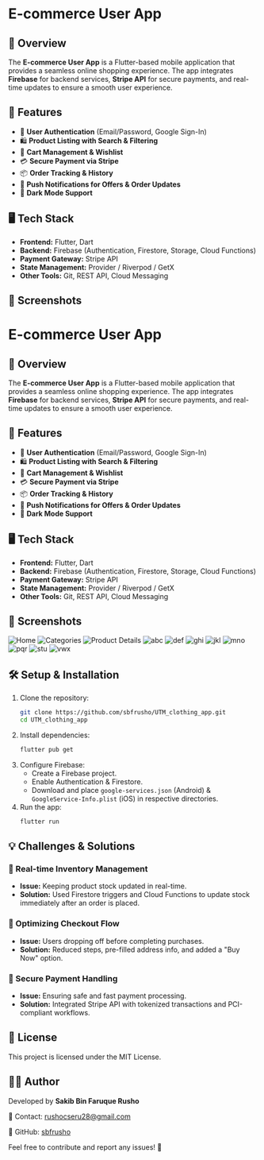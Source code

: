 # E-commerce User App

## 📌 Overview
The **E-commerce User App** is a Flutter-based mobile application that provides a seamless online shopping experience. The app integrates **Firebase** for backend services, **Stripe API** for secure payments, and real-time updates to ensure a smooth user experience.

## 🚀 Features
- 🔐 **User Authentication** (Email/Password, Google Sign-In)
- 🛍 **Product Listing with Search & Filtering**
- 🛒 **Cart Management & Wishlist**
- 💳 **Secure Payment via Stripe**
- 📦 **Order Tracking & History**
- 🔔 **Push Notifications for Offers & Order Updates**
- 🌙 **Dark Mode Support**

## 🖥 Tech Stack
- **Frontend:** Flutter, Dart
- **Backend:** Firebase (Authentication, Firestore, Storage, Cloud Functions)
- **Payment Gateway:** Stripe API
- **State Management:** Provider / Riverpod / GetX
- **Other Tools:** Git, REST API, Cloud Messaging

## 📸 Screenshots
# E-commerce User App

## 📌 Overview
The **E-commerce User App** is a Flutter-based mobile application that provides a seamless online shopping experience. The app integrates **Firebase** for backend services, **Stripe API** for secure payments, and real-time updates to ensure a smooth user experience.

## 🚀 Features
- 🔐 **User Authentication** (Email/Password, Google Sign-In)
- 🛍 **Product Listing with Search & Filtering**
- 🛒 **Cart Management & Wishlist**
- 💳 **Secure Payment via Stripe**
- 📦 **Order Tracking & History**
- 🔔 **Push Notifications for Offers & Order Updates**
- 🌙 **Dark Mode Support**

## 🖥 Tech Stack
- **Frontend:** Flutter, Dart
- **Backend:** Firebase (Authentication, Firestore, Storage, Cloud Functions)
- **Payment Gateway:** Stripe API
- **State Management:** Provider / Riverpod / GetX
- **Other Tools:** Git, REST API, Cloud Messaging

## 📸 Screenshots

![Home](screenshots/Screenshot_20250223_182800.png)
![Categories](screenshots/Screenshot_20250223_182812.png)
![Product Details](screenshots/Screenshot_20250223_182843.png)
![abc](screenshots/Screenshot_20250223_183915.png)
![def](screenshots/Screenshot_20250223_183922.png)
![ghi](screenshots/Screenshot_20250223_183926.png)
![jkl](screenshots/Screenshot_20250223_183944.png)
![mno](screenshots/Screenshot_20250223_184015.png)
![pqr](screenshots/Screenshot_20250223_184042.png)
![stu](screenshots/Screenshot_20250223_184046.png)
![vwx](screenshots/Screenshot_20250223_184054.png)
## 🛠 Setup & Installation
1. Clone the repository:
   ```sh
   git clone https://github.com/sbfrusho/UTM_clothing_app.git
   cd UTM_clothing_app
   ```
2. Install dependencies:
   ```sh
   flutter pub get
   ```
3. Configure Firebase:
   - Create a Firebase project.
   - Enable Authentication & Firestore.
   - Download and place `google-services.json` (Android) & `GoogleService-Info.plist` (iOS) in respective directories.
4. Run the app:
   ```sh
   flutter run
   ```

## 💡 Challenges & Solutions
### 🔄 Real-time Inventory Management
- **Issue:** Keeping product stock updated in real-time.
- **Solution:** Used Firestore triggers and Cloud Functions to update stock immediately after an order is placed.

### 🛒 Optimizing Checkout Flow
- **Issue:** Users dropping off before completing purchases.
- **Solution:** Reduced steps, pre-filled address info, and added a "Buy Now" option.

### 🔐 Secure Payment Handling
- **Issue:** Ensuring safe and fast payment processing.
- **Solution:** Integrated Stripe API with tokenized transactions and PCI-compliant workflows.

## 📄 License
This project is licensed under the MIT License.

## 👨‍💻 Author
Developed by **Sakib Bin Faruque Rusho**

📧 Contact: [rushocseru28@gmail.com](mailto:rushocseru28@gmail.com)

🔗 GitHub: [sbfrusho](https://github.com/sbfrusho)

Feel free to contribute and report any issues! 🚀

